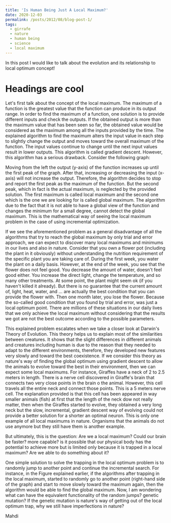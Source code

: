 ```yaml
---
title: 'Is Human Being Just A Local Maximum?'
date: 2020-12-03
permalink: /posts/2012/08/blog-post-1/
tags:
  - girrafe
  - nature
  - human being
  - science
  - local maximum
---
```


In this post I would like to talk about the evolution and its relationship to local optimum concept!

Headings are cool
======

Let's first talk about the concept of the local maximum.
The maximum of a function is the greatest value that the function can produce in its output range. In order to find the maximum of a function, one solution is to provide different inputs and check the outputs. If the obtained output is more than the maximum value that has been seen so far, the obtained value would be considered as the maximum among all the inputs provided by the time. The explained algorithm to find the maximum alters the input value in each step to slightly change the output and moves toward the overall maximum of the function. The input values continue to change until the next input values result in lower outputs. This algorithm is called gradient descent. However, this algorithm has a serious drawback. Consider the following graph: 

Moving from the left the output (y-axis) of the function increases up until the first peak of the graph. After that, increasing or decreasing the input (x-axis) will not increase the output. Therefore, the algorithm decides to stop and report the first peak as the maximum of the function. But the second peak, which in fact is the actual maximum, is neglected by the provided solution. The first maximum is called local maximum and the second one which is the one we are looking for is called global maximum.
The algorithm due to the fact that it is not able to have a global view of the function and changes the minimum for a small degree, cannot detect the global maximum. This is the mathematical way of seeing the local maximum problem in the case of using incremental optimization.

If we see the aforementioned problem as a general disadvantage of all the algorithms that try to reach the global maximum by only trial and error approach, we can expect to discover many local maximums and minimums in our lives and also in nature.
Consider that you own a flower pot (including the plant in it obviously) without understanding the nutrition requirement of the specific plant you are taking care of. During the first week, you water the plant on a daily basis. However, at the end of the week, you see that the flower does not feel good. You decrease the amount of water, doesn't feel good either. You increase the direct light, change the temperature, and so many other treatments. At some point, the plant might seem ok (if you haven't killed it already). But there is no guarantee that the current amount of, light, heat, water, and ... are actually the best condition that you can provide the flower with. Then one month later, you lose the flower. Because the so-called good condition that you found by trial and error, was just a local optimum point. There are millions of these situations in our daily lives that we only achieve the local maximum without considering that the results we got are not the best outcome according to the possible parameters.

This explained problem escalates when we take a closer look at Darwin's Theory of Evolution. This theory helps us to explain most of the similarities between creatures. It shows that the slight differences in different animals and creatures including human is due to the reason that they needed to adapt to the different environments, therefore, they developed new features very slowly and toward the best coexistence. If we consider this theory as nature's way of finding the global optimum using gradient descent to allow the animals to evolve toward the best in their environment, then we can expect some local maximums. For instance, Giraffes have a neck of 2 to 2.5 meters in length. There is a nerve cell discovered in Giraffe's brain that connects two very close points in the brain o the animal. However, this cell travels all the entire neck and connect those points. This is a 5 meters nerve cell. The explanation provided is that this cell has been appeared in way smaller animals (fish) at first that the length of the neck dow not really matter, then when the Giraffes started to evolve, they obtained a very long neck but the slow, incremental, gradient descent way of evolving could not provide a better solution for a shorter an optimal neuron. This is only one example of all local maximums in nature. Organisms that the animals do not use anymore but they still have them is another example. 

But ultimately, this is the question: Are we a local maximum? Could our brain be faster? more capable? is it possible that our physical body has the potential to achieve more but is limited only because it is trapped in a local maximum? Are we able to do something about it?

One simple solution to solve the trapping in the local optimum problem is to randomly jump to another point and continue the incremental search. For instance, in the Figure explained earlier, if the algorithms after trapping in the local maximum, started to randomly go to another point (right-hand side of the graph) and start to move slowly toward the maximum again, then the algorithm would be able to find the global maximum. Now, I am wondering what can have the equivalent functionality of the random jumps? genetic mutation? If the genetic mutation is nature's way of getting out of the local optimum trap, why we still have imperfections in nature?

Mahdi
